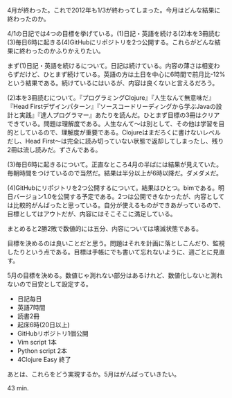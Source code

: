 4月が終わった。これで2012年も1/3が終わってしまった。今月はどんな結果に終わったのか。

4/1の日記では4つの目標を挙げている。(1)日記・英語を続ける(2)本を3冊読む(3)毎日6時に起きる(4)GitHubにリポジトリを2つ公開する。これらがどんな結果に終わったのかふりかえりたい。

まず(1)日記・英語を続けるについて。日記は続けている。内容の薄さは相変わらずだけど、ひとまず続けている。英語の方は土日を中心に6時間で前月比-12%という結果である。続けているにはいるが、内容は良くないと言えるだろう。

(2)本を3冊読むについて。『プログラミングClojure』『人生なんて無意味だ』『Head Firstデザインパターン』『ソースコードリーディングから学ぶJavaの設計と実践』『達人プログラマー』あたりを読んだ。ひとまず目標の3冊はクリアできている。問題は理解度である。人生なんて〜は別として、その他は学習を目的としているので、理解度が重要である。Clojureはまだろくに書けないレベルだし、Head First〜は完全に読み切っていない状態で返却してしまったし、残り2冊は流し読みだ。ずさんである。

(3)毎日6時に起きるについて。正直なところ4月の半ばには結果が見えていた。毎朝時間をつけているので当然だ。結果は半分以上が6時以降だ。ダメダメだ。

(4)GitHubにリポジトリを2つ公開するについて。結果はひとつ。bimである。明日バージョン1.0を公開する予定である。2つは公開できなかったが、内容としては比較的がんばったと思っている。自分が使えるものができあがっているので、目標としてはアウトだが、内容にはそこそこに満足している。

まとめると2勝2敗で数値的には五分、内容については壊滅状態である。

目標を決めるのは良いことだと思う。問題はそれを計画に落としこんだり、監視したりという点である。目標は手帳にでも書いて忘れないように、週ごとに見直す。

5月の目標を決める。数値じゃ測れない部分はあるけれど、数値化しないと測れないので目安として設定する。

- 日記毎日
- 英語7時間
- 読書2冊
- 起床6時(20日以上)
- GitHubリポジトリ1個公開
- Vim script 1本
- Python script 2本
- 4Clojure Easy 終了

あとは、これらをどう実現するか。5月はがんばっていきたい。

43 min.

